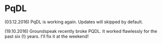 # PqDL

(03.12.2016) PqDL is working again. Updates will skipped by default. 

(19.10.2016) Groundspeak recently broke PQDL. It worked flawlessly for the past six (!) years. I'll fix it at the weekend!
